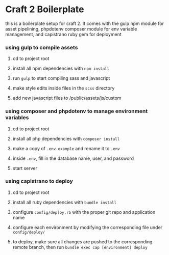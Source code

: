 # Craft 2 Boilerplate

this is a boilerplate setup for craft 2. It comes with the gulp npm module for asset pipelining, phpdotenv composer module for env variable management, and capistrano ruby gem for deployment

### using gulp to compile assets

1) cd to project root

2) install all npm dependencies with `npm install`

3) run `gulp` to start compiling sass and javascript

4) make style edits inside files in the `scss` directory

5) add new javascript files to /public/assets/js/custom

### using composer and phpdotenv to manage environment variables

1) cd to project root

2) install all php dependencies with  `composer install`

3) make a copy of `.env.example` and rename it to `.env`

4) inside `.env`, fill in the database name, user, and password

5) start server

### using capistrano to deploy

1) cd to project root

2) install all ruby dependencies with `bundle install`

3) configure `config/deploy.rb` with the proper git repo and application name

4) configure each environment by modifying the corresponding file under `config/deploy/`

5) to deploy, make sure all changes are pushed to the corresponding remote branch, then run `bundle exec cap [environment] deploy`